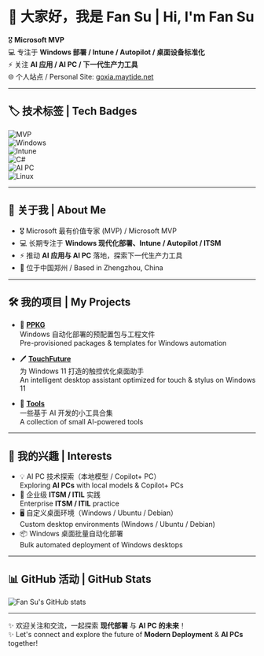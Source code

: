 # 👋 大家好，我是 Fan Su | Hi, I'm Fan Su  

🎖️ **Microsoft MVP**  
💻 专注于 **Windows 部署 / Intune / Autopilot / 桌面设备标准化**  
⚡ 关注 **AI 应用 / AI PC / 下一代生产力工具**  
🌐 个人站点 / Personal Site: [goxia.maytide.net](http://goxia.maytide.net)  

---

## 🏷️ 技术标签 | Tech Badges

![MVP](https://img.shields.io/badge/Microsoft-MVP-blue?logo=microsoft)  
![Windows](https://img.shields.io/badge/Windows-Deployment-0078D6?logo=windows&logoColor=white)  
![Intune](https://img.shields.io/badge/Intune-Autopilot-00A4EF?logo=microsoft-intune&logoColor=white)  
![C#](https://img.shields.io/badge/C%23-.NET-512BD4?logo=dotnet&logoColor=white)  
![AI PC](https://img.shields.io/badge/AI-PC-green?logo=nvidia&logoColor=white)  
![Linux](https://img.shields.io/badge/Linux-Ubuntu%20%7C%20Debian-E95420?logo=linux&logoColor=white)  

---

## 🙋 关于我 | About Me
- 🎖️ Microsoft 最有价值专家 (MVP) / Microsoft MVP  
- 💻 长期专注于 **Windows 现代化部署、Intune / Autopilot / ITSM**  
- ⚡ 推动 **AI 应用与 AI PC** 落地，探索下一代生产力工具  
- 📍 位于中国郑州 / Based in Zhengzhou, China  

---

## 🛠 我的项目 | My Projects
- 🚀 [**PPKG**](https://github.com/goxia/PPKG)  
  Windows 自动化部署的预配置包与工程文件  
  Pre-provisioned packages & templates for Windows automation  

- 🖊️ [**TouchFuture**](https://github.com/goxia/TouchFuture)  
  为 Windows 11 打造的触控优化桌面助手  
  An intelligent desktop assistant optimized for touch & stylus on Windows 11  

- 🔧 [**Tools**](https://github.com/goxia/Tools)  
  一些基于 AI 开发的小工具合集  
  A collection of small AI-powered tools  

---

## 🚀 我的兴趣 | Interests
- 💡 AI PC 技术探索（本地模型 / Copilot+ PC）  
  Exploring **AI PCs** with local models & Copilot+ PCs  
- 🏢 企业级 **ITSM / ITIL** 实践  
  Enterprise **ITSM / ITIL** practice  
- 🖥️ 自定义桌面环境（Windows / Ubuntu / Debian）  
  Custom desktop environments (Windows / Ubuntu / Debian)  
- 📦 Windows 桌面批量自动化部署  
  Bulk automated deployment of Windows desktops  

---

## 📊 GitHub 活动 | GitHub Stats
![Fan Su's GitHub stats](https://github-readme-stats.vercel.app/api?username=goxia&show_icons=true&theme=default)

---

✨ 欢迎关注和交流，一起探索 **现代部署** 与 **AI PC 的未来**！  
✨ Let's connect and explore the future of **Modern Deployment** & **AI PCs** together!

